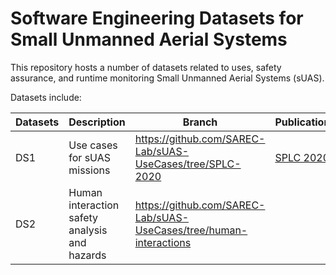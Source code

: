 # Software Engineering Datasets for Small Unmanned Aerial Systems

This repository hosts a number of datasets related to uses, safety assurance, and runtime monitoring Small Unmanned Aerial Systems (sUAS).

Datasets include:

| Datasets     | Description                 | Branch | Publication |
|--|-------------                    |--                              |-- |  
| DS1          | Use cases for sUAS missions | https://github.com/SAREC-Lab/sUAS-UseCases/tree/SPLC-2020 | [SPLC 2020](tree/SPLC-2020/SPLC2020.txt)|
| DS2          | Human interaction safety analysis and hazards |  https://github.com/SAREC-Lab/sUAS-UseCases/tree/human-interactions||
